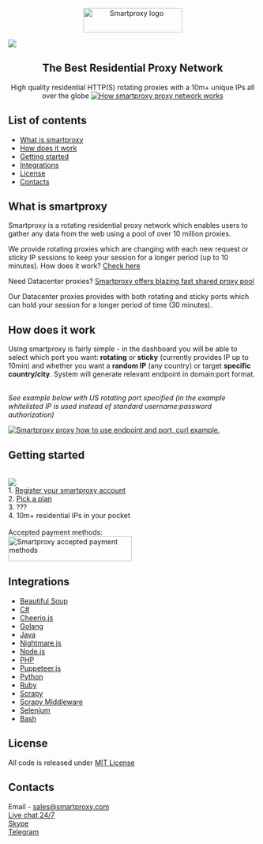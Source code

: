 <p align="center">
    <a href="https://smartproxy.com/"><img src="https://smartproxy.com/wp-content/themes/smartproxy/images/smartproxy-logo.svg" alt="Smartproxy logo" width="200" height="50"></a>
  </a>
</p>

[<img src="https://i.imgur.com/dMCdcoI.jpg">](https://dashboard.smartproxy.com/register?coupon=GITHUB19)

<h2 align="center">
  The Best Residential Proxy Network
</h2>

<p align="center">
High quality residential HTTP(S) rotating proxies with a 10m+ unique IPs all over the globe
  <a href="https://smartproxy.com/how-it-works">
    <img src="https://smartproxy.com/wp-content/uploads/2019/04/How-Smartproxy-Proxy-network-Work.svg" alt="How smartproxy proxy network works">
  </a>
</p>

## List of contents

- [What is smartproxy](#what-is-smartproxy)
- [How does it work](#how-does-it-work)
- [Getting started](#getting-started)
- [Integrations](#integrations)
- [License](#license)
- [Contacts](#contacts)
 
## What is smartproxy
Smartproxy is a rotating residential proxy network which enables users to gather any data from the web using a pool of over 10 million proxies.

We provide rotating proxies which are changing with each new request or sticky IP sessions to keep your session for a longer period (up to 10 minutes). How does it work? [Check here](https://smartproxy.com/questions/how-does-it-work)

Need Datacenter proxies? [Smartproxy offers blazing fast shared proxy pool](https://smartproxy.com/proxies/shared-proxies)

Our Datacenter proxies provides with both rotating and sticky ports which can hold your session for a longer period of time (30 minutes).

## How does it work

Using smartproxy is fairly simple - in the dashboard you will be able to select which port you want: **rotating** or **sticky** (currently provides IP up to 10min) and whether you want a **random IP** (any country) or target **specific country/city**. System will generate relevant endpoint in domain:port format.

<br>*See example below with US rotating port specified (in the example whitelisted IP is used instead of standard username:password authorization)*
  
  <a href="https://smartproxy.com/proxy-list"><img src="https://i.imgur.com/9T35Z63.gif" alt="Smartproxy proxy how to use endpoint and port, curl example." border="0" /></a>
  
## Getting started
<br>[<img src="https://smartproxy.com/wp-content/uploads/2019/04/How-to-buy-Smartproxy-plans-now.svg">](https://dashboard.smartproxy.com/register)
<br> 1. [Register your smartproxy account](https://dashboard.smartproxy.com/register)
<br> 2. [Pick a plan](https://smartproxy.com/pricing)
<br> 3. ???
<br> 4. 10m+ residential IPs in your pocket
<br><br>Accepted payment methods:
<br>[<img src="https://smartproxy.com/wp-content/uploads/2018/09/payment-methods-smartproxy-residential-rotating-proxies.svg" alt="Smartproxy accepted payment methods" width="250" height="50">](https://smartproxy.com/pricing)

## Integrations

- [Beautiful Soup](https://github.com/Smartproxy/BeautifulSoup)
- [C#](https://github.com/Smartproxy/Smartproxy/tree/master/csharp)
- [Cheerio.js](https://github.com/Smartproxy/Cheerio)
- [Golang](https://github.com/Smartproxy/Smartproxy/tree/master/golang)
- [Java](https://github.com/Smartproxy/Smartproxy/tree/master/java)
- [Nightmare.js](https://github.com/Smartproxy/Nightmare)
- [Node.js](https://github.com/Smartproxy/Smartproxy/tree/master/nodejs)
- [PHP](https://github.com/Smartproxy/Smartproxy/tree/master/php)
- [Puppeteer.js](https://github.com/Smartproxy/Puppeteer)
- [Python](https://github.com/Smartproxy/Smartproxy/tree/master/python)
- [Ruby](https://github.com/Smartproxy/Smartproxy/tree/master/ruby)
- [Scrapy](https://github.com/Smartproxy/Scrapy)
- [Scrapy Middleware](https://github.com/Smartproxy/Scrapy-Middleware)
- [Selenium](https://github.com/Smartproxy/Selenium)
- [Bash](https://github.com/Smartproxy/Smartproxy/tree/master/shell)

## License

All code is released under [MIT License](https://github.com/Smartproxy/Smartproxy/blob/master/LICENSE)

## Contacts
Email - sales@smartproxy.com
<br><a href="https://smartproxy.com">Live chat 24/7</a>
<br><a href="https://join.skype.com/invite/bZDHw4NZg2G9">Skype</a>
<br><a href="https://t.me/smartproxy_com">Telegram</a>
